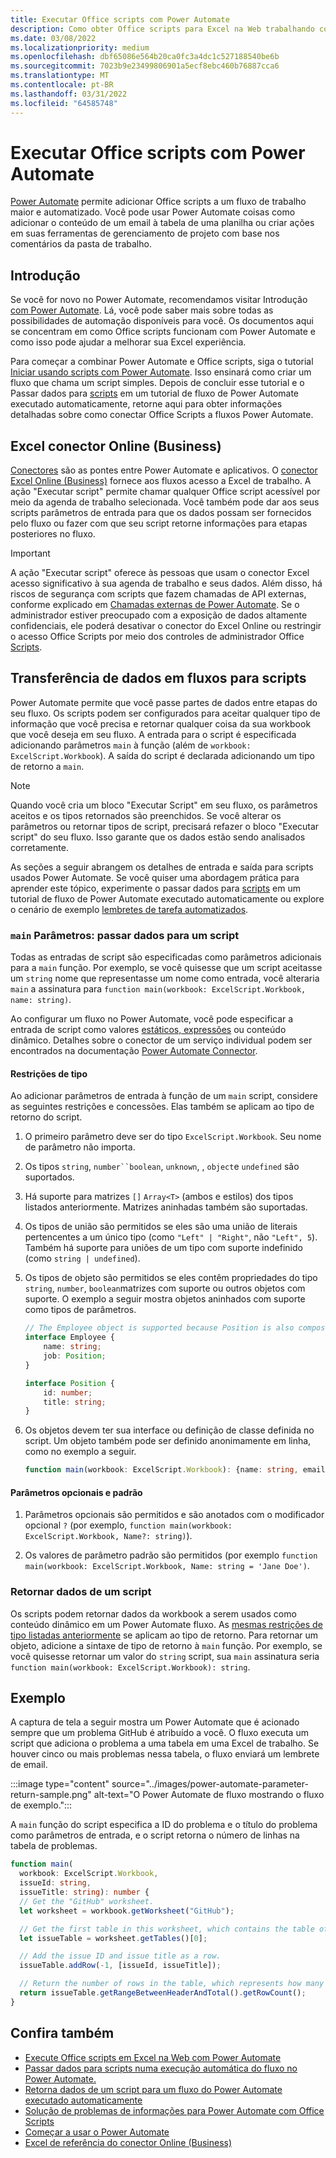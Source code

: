 ```yaml
---
title: Executar Office scripts com Power Automate
description: Como obter Office scripts para Excel na Web trabalhando com um fluxo de trabalho Power Automate de usuário.
ms.date: 03/08/2022
ms.localizationpriority: medium
ms.openlocfilehash: dbf65086e564b20ca0fc3a4dc1c527188540be6b
ms.sourcegitcommit: 7023b9e23499806901a5ecf8ebc460b76887cca6
ms.translationtype: MT
ms.contentlocale: pt-BR
ms.lasthandoff: 03/31/2022
ms.locfileid: "64585748"
---
```

# <a name="run-office-scripts-with-power-automate"></a>Executar Office scripts com Power Automate

[Power Automate](https://flow.microsoft.com) permite adicionar Office scripts a um fluxo de trabalho maior e automatizado. Você pode usar Power Automate coisas como adicionar o conteúdo de um email à tabela de uma planilha ou criar ações em suas ferramentas de gerenciamento de projeto com base nos comentários da pasta de trabalho.

## <a name="get-started"></a>Introdução

Se você for novo no Power Automate, recomendamos visitar Introdução [com Power Automate](/power-automate/getting-started). Lá, você pode saber mais sobre todas as possibilidades de automação disponíveis para você. Os documentos aqui se concentram em como Office scripts funcionam com Power Automate e como isso pode ajudar a melhorar sua Excel experiência.

Para começar a combinar Power Automate e Office scripts, siga o tutorial [Iniciar usando scripts com Power Automate](../tutorials/excel-power-automate-manual.md). Isso ensinará como criar um fluxo que chama um script simples. Depois de concluir esse tutorial e o Passar dados para [scripts](../tutorials/excel-power-automate-trigger.md) em um tutorial de fluxo de Power Automate executado automaticamente, retorne aqui para obter informações detalhadas sobre como conectar Office Scripts a fluxos Power Automate.

## <a name="excel-online-business-connector"></a>Excel conector Online (Business)

[Conectores](/connectors/connectors) são as pontes entre Power Automate e aplicativos. O [conector Excel Online (Business)](/connectors/excelonlinebusiness) fornece aos fluxos acesso a Excel de trabalho. A ação "Executar script" permite chamar qualquer Office script acessível por meio da agenda de trabalho selecionada. Você também pode dar aos seus scripts parâmetros de entrada para que os dados possam ser fornecidos pelo fluxo ou fazer com que seu script retorne informações para etapas posteriores no fluxo.

> [!IMPORTANT]
> A ação "Executar script" oferece às pessoas que usam o conector Excel acesso significativo à sua agenda de trabalho e seus dados. Além disso, há riscos de segurança com scripts que fazem chamadas de API externas, conforme explicado em [Chamadas externas de Power Automate](external-calls.md). Se o administrador estiver preocupado com a exposição de dados altamente confidenciais, ele poderá desativar o conector do Excel Online ou restringir o acesso Office Scripts por meio dos controles de administrador Office [Scripts](/microsoft-365/admin/manage/manage-office-scripts-settings).

## <a name="data-transfer-in-flows-for-scripts"></a>Transferência de dados em fluxos para scripts

Power Automate permite que você passe partes de dados entre etapas do seu fluxo. Os scripts podem ser configurados para aceitar qualquer tipo de informação que você precisa e retornar qualquer coisa da sua workbook que você deseja em seu fluxo. A entrada para o script é especificada adicionando parâmetros `main` à função (além de `workbook: ExcelScript.Workbook`). A saída do script é declarada adicionando um tipo de retorno a `main`.

> [!NOTE]
> Quando você cria um bloco "Executar Script" em seu fluxo, os parâmetros aceitos e os tipos retornados são preenchidos. Se você alterar os parâmetros ou retornar tipos de script, precisará refazer o bloco "Executar script" do seu fluxo. Isso garante que os dados estão sendo analisados corretamente.

As seções a seguir abrangem os detalhes de entrada e saída para scripts usados Power Automate. Se você quiser uma abordagem prática para aprender este tópico, experimente o passar dados para [scripts](../tutorials/excel-power-automate-trigger.md) em um tutorial de fluxo de Power Automate executado automaticamente ou explore o cenário de exemplo [lembretes de tarefa automatizados](../resources/scenarios/task-reminders.md).

### <a name="main-parameters-pass-data-to-a-script"></a>`main` Parâmetros: passar dados para um script

Todas as entradas de script são especificadas como parâmetros adicionais para a `main` função. Por exemplo, se você quisesse que um script aceitasse um `string` nome que representasse um nome como entrada, você alteraria `main` a assinatura para `function main(workbook: ExcelScript.Workbook, name: string)`.

Ao configurar um fluxo no Power Automate, você pode especificar a entrada de script como valores [estáticos, expressões](/power-automate/use-expressions-in-conditions) ou conteúdo dinâmico. Detalhes sobre o conector de um serviço individual podem ser encontrados na documentação [Power Automate Connector](/connectors/).

#### <a name="type-restrictions"></a>Restrições de tipo

Ao adicionar parâmetros de entrada à função de um `main` script, considere as seguintes restrições e concessões. Elas também se aplicam ao tipo de retorno do script.

1. O primeiro parâmetro deve ser do tipo `ExcelScript.Workbook`. Seu nome de parâmetro não importa.

1. Os tipos `string`, `number``boolean`, `unknown`, , `object`e `undefined` são suportados.

1. Há suporte para matrizes `[]` `Array<T>` (ambos e estilos) dos tipos listados anteriormente. Matrizes aninhadas também são suportadas.

1. Os tipos de união são permitidos se eles são uma união de literais pertencentes a um único tipo (como `"Left" | "Right"`, não `"Left", 5`). Também há suporte para uniões de um tipo com suporte indefinido (como `string | undefined`).

1. Os tipos de objeto são permitidos se eles contêm propriedades do tipo `string`, `number`, `boolean`matrizes com suporte ou outros objetos com suporte. O exemplo a seguir mostra objetos aninhados com suporte como tipos de parâmetros.

    ```TypeScript
    // The Employee object is supported because Position is also composed of supported types.
    interface Employee {
        name: string;
        job: Position;
    }

    interface Position {
        id: number;
        title: string;
    }
    ```

1. Os objetos devem ter sua interface ou definição de classe definida no script. Um objeto também pode ser definido anonimamente em linha, como no exemplo a seguir.

    ```TypeScript
    function main(workbook: ExcelScript.Workbook): {name: string, email: string}
    ```

#### <a name="optional-and-default-parameters"></a>Parâmetros opcionais e padrão

1. Parâmetros opcionais são permitidos e são anotados com o modificador opcional `?` (por exemplo, `function main(workbook: ExcelScript.Workbook, Name?: string)`).

1. Os valores de parâmetro padrão são permitidos (por exemplo `function main(workbook: ExcelScript.Workbook, Name: string = 'Jane Doe')`.

### <a name="return-data-from-a-script"></a>Retornar dados de um script

Os scripts podem retornar dados da workbook a serem usados como conteúdo dinâmico em um Power Automate fluxo. As [mesmas restrições de tipo listadas anteriormente](#type-restrictions) se aplicam ao tipo de retorno. Para retornar um objeto, adicione a sintaxe de tipo de retorno à `main` função. Por exemplo, se você quisesse retornar um valor do `string` script, sua `main` assinatura seria `function main(workbook: ExcelScript.Workbook): string`.

## <a name="example"></a>Exemplo

A captura de tela a seguir mostra um Power Automate que é acionado sempre que um problema GitHub [](https://github.com/) é atribuído a você. O fluxo executa um script que adiciona o problema a uma tabela em uma Excel de trabalho. Se houver cinco ou mais problemas nessa tabela, o fluxo enviará um lembrete de email.

:::image type="content" source="../images/power-automate-parameter-return-sample.png" alt-text="O Power Automate de fluxo mostrando o fluxo de exemplo.":::

A `main` função do script especifica a ID do problema e o título do problema como parâmetros de entrada, e o script retorna o número de linhas na tabela de problemas.

```TypeScript
function main(
  workbook: ExcelScript.Workbook,
  issueId: string,
  issueTitle: string): number {
  // Get the "GitHub" worksheet.
  let worksheet = workbook.getWorksheet("GitHub");

  // Get the first table in this worksheet, which contains the table of GitHub issues.
  let issueTable = worksheet.getTables()[0];

  // Add the issue ID and issue title as a row.
  issueTable.addRow(-1, [issueId, issueTitle]);

  // Return the number of rows in the table, which represents how many issues are assigned to this user.
  return issueTable.getRangeBetweenHeaderAndTotal().getRowCount();
}
```

## <a name="see-also"></a>Confira também

- [Execute Office scripts em Excel na Web com Power Automate](../tutorials/excel-power-automate-manual.md)
- [Passar dados para scripts numa execução automática do fluxo no Power Automate.](../tutorials/excel-power-automate-trigger.md)
- [Retorna dados de um script para um fluxo do Power Automate executado automaticamente](../tutorials/excel-power-automate-returns.md)
- [Solução de problemas de informações para Power Automate com Office Scripts](../testing/power-automate-troubleshooting.md)
- [Começar a usar o Power Automate](/power-automate/getting-started)
- [Excel de referência do conector Online (Business)](/connectors/excelonlinebusiness/)
